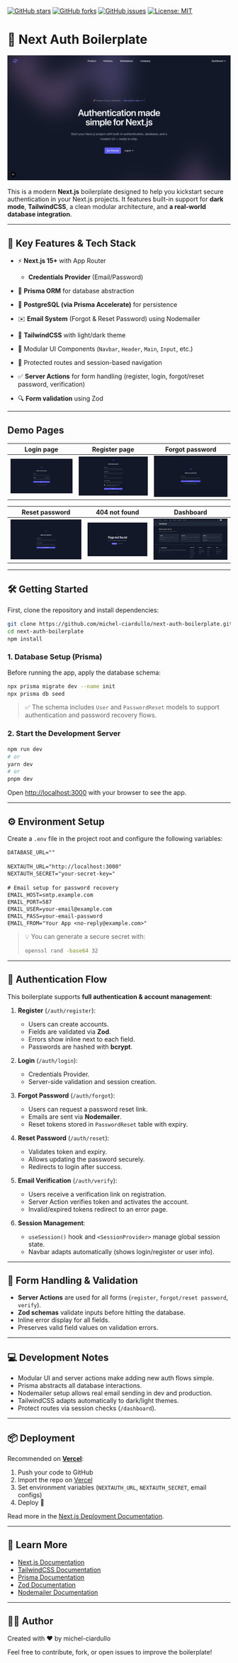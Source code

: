 [![GitHub stars](https://img.shields.io/github/stars/michel-ciardullo/next-auth-boilerplate?style=for-the-badge)](https://github.com/michel-ciardullo/next-auth-boilerplate/stargazers)
[![GitHub forks](https://img.shields.io/github/forks/michel-ciardullo/next-auth-boilerplate?style=for-the-badge)](https://github.com/michel-ciardullo/next-auth-boilerplate/network/members)
[![GitHub issues](https://img.shields.io/github/issues/michel-ciardullo/next-auth-boilerplate?style=for-the-badge)](https://github.com/michel-ciardullo/next-auth-boilerplate/issues)
[![License: MIT](https://img.shields.io/badge/License-MIT-green?style=for-the-badge)](https://opensource.org/licenses/MIT)

# 🚀 Next Auth Boilerplate

![Landing](./previews/landing.png)

This is a modern **Next.js** boilerplate designed to help you kickstart secure authentication in your Next.js projects. It features built-in support for **dark mode**, **TailwindCSS**, a clean modular architecture, and **a real-world database integration**.

---

## 💎 Key Features & Tech Stack

* ⚡️ **Next.js 15+** with App Router

  * **Credentials Provider** (Email/Password)
* 💾 **Prisma ORM** for database abstraction
* 🐘 **PostgreSQL (via Prisma Accelerate)** for persistence
* ✉️ **Email System** (Forgot & Reset Password) using Nodemailer
* 🎨 **TailwindCSS** with light/dark theme
* 🤩 Modular UI Components (`Navbar`, `Header`, `Main`, `Input`, etc.)
* 🤯 Protected routes and session-based navigation
* ✅ **Server Actions** for form handling (register, login, forgot/reset password, verification)
* 🔍 **Form validation** using Zod

---

## Demo Pages

| Login page                     | Register page                        | Forgot password                 |
|--------------------------------|--------------------------------------|---------------------------------|
| ![Login](./previews/login.png) | ![Register](./previews/register.png) | ![Fogot](./previews/forgot.png) |

| Reset password                 | 404 not found                         | Dashboard                              |
|--------------------------------|---------------------------------------|----------------------------------------|
| ![Reset](./previews/reset.png) | ![404](./previews/not-found.png)      | ![Dashboard](./previews/dashboard.png) |

---

## 🛠️ Getting Started

First, clone the repository and install dependencies:

```bash
git clone https://github.com/michel-ciardullo/next-auth-boilerplate.git
cd next-auth-boilerplate
npm install
```

### 1. Database Setup (Prisma)

Before running the app, apply the database schema:

```bash
npx prisma migrate dev --name init
npx prisma db seed
```

> ✅ The schema includes `User` and `PasswordReset` models to support authentication and password recovery flows.

### 2. Start the Development Server

```bash
npm run dev
# or
yarn dev
# or
pnpm dev
```

Open [http://localhost:3000](http://localhost:3000) with your browser to see the app.

---

## ⚙️ Environment Setup

Create a `.env` file in the project root and configure the following variables:

```env
DATABASE_URL=""

NEXTAUTH_URL="http://localhost:3000"
NEXTAUTH_SECRET="your-secret-key="

# Email setup for password recovery
EMAIL_HOST=smtp.example.com
EMAIL_PORT=587
EMAIL_USER=your-email@example.com
EMAIL_PASS=your-email-password
EMAIL_FROM="Your App <no-reply@example.com>"
```

> 💡 You can generate a secure secret with:
>
> ```bash
> openssl rand -base64 32
> ```

---

## 🔐 Authentication Flow

This boilerplate supports **full authentication & account management**:

1. **Register** (`/auth/register`):

   * Users can create accounts.
   * Fields are validated via **Zod**.
   * Errors show inline next to each field.
   * Passwords are hashed with **bcrypt**.

2. **Login** (`/auth/login`):

   * Credentials Provider.
   * Server-side validation and session creation.

3. **Forgot Password** (`/auth/forgot`):

   * Users can request a password reset link.
   * Emails are sent via **Nodemailer**.
   * Reset tokens stored in `PasswordReset` table with expiry.

4. **Reset Password** (`/auth/reset`):

   * Validates token and expiry.
   * Allows updating the password securely.
   * Redirects to login after success.

5. **Email Verification** (`/auth/verify`):

   * Users receive a verification link on registration.
   * Server Action verifies token and activates the account.
   * Invalid/expired tokens redirect to an error page.

6. **Session Management**:

   * `useSession()` hook and `<SessionProvider>` manage global session state.
   * Navbar adapts automatically (shows login/register or user info).

---

## 📝 Form Handling & Validation

* **Server Actions** are used for all forms (`register`, `forgot/reset password`, `verify`).
* **Zod schemas** validate inputs before hitting the database.
* Inline error display for all fields.
* Preserves valid field values on validation errors.

---

## 💻 Development Notes

* Modular UI and server actions make adding new auth flows simple.
* Prisma abstracts all database interactions.
* Nodemailer setup allows real email sending in dev and production.
* TailwindCSS adapts automatically to dark/light themes.
* Protect routes via session checks (`/dashboard`).

---

## 📦 Deployment

Recommended on [**Vercel**](https://vercel.com):

1. Push your code to GitHub
2. Import the repo on [Vercel](https://vercel.com/new)
3. Set environment variables (`NEXTAUTH_URL`, `NEXTAUTH_SECRET`, email configs)
4. Deploy 🚀

Read more in the [Next.js Deployment Documentation](https://nextjs.org/docs/app/building-your-application/deploying).

---

## 🧠 Learn More

* [Next.js Documentation](https://nextjs.org/docs)
* [TailwindCSS Documentation](https://tailwindcss.com/docs)
* [Prisma Documentation](https://www.prisma.io/docs)
* [Zod Documentation](https://zod.dev)
* [Nodemailer Documentation](https://nodemailer.com)

---

## 🧑‍💻 Author

Created with ❤️ by michel-ciardullo

Feel free to contribute, fork, or open issues to improve the boilerplate!
